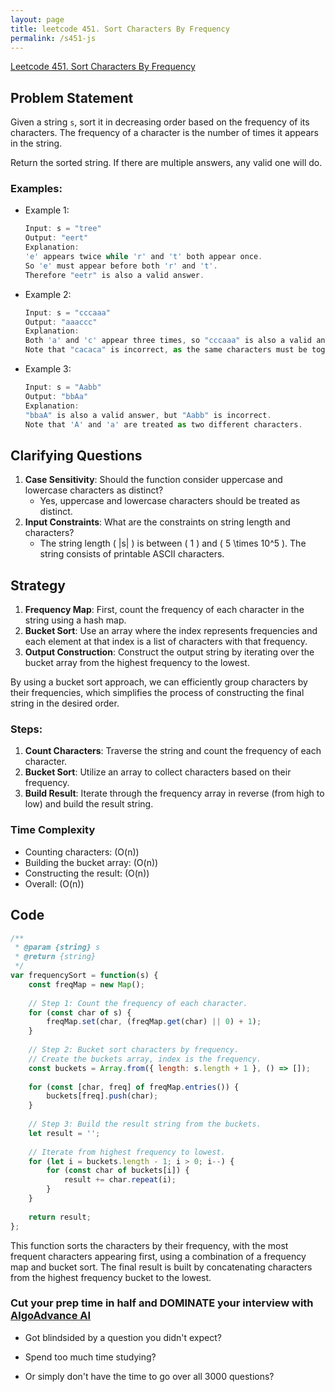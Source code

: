 ```yaml
---
layout: page
title: leetcode 451. Sort Characters By Frequency
permalink: /s451-js
---
```

[Leetcode 451. Sort Characters By Frequency](https://algoadvance.github.io/algoadvance/l451)
## Problem Statement
Given a string `s`, sort it in decreasing order based on the frequency of its characters. The frequency of a character is the number of times it appears in the string.

Return the sorted string. If there are multiple answers, any valid one will do.

### Examples:
- Example 1: 
  ```javascript
  Input: s = "tree"
  Output: "eert"
  Explanation:
  'e' appears twice while 'r' and 't' both appear once.
  So 'e' must appear before both 'r' and 't'.
  Therefore "eetr" is also a valid answer.
  ```
- Example 2:
  ```javascript
  Input: s = "cccaaa"
  Output: "aaaccc"
  Explanation:
  Both 'a' and 'c' appear three times, so "cccaaa" is also a valid answer.
  Note that "cacaca" is incorrect, as the same characters must be together.
  ```

- Example 3:
  ```javascript
  Input: s = "Aabb"
  Output: "bbAa"
  Explanation:
  "bbaA" is also a valid answer, but "Aabb" is incorrect.
  Note that 'A' and 'a' are treated as two different characters.
  ```

## Clarifying Questions
1. **Case Sensitivity**: Should the function consider uppercase and lowercase characters as distinct?
   - Yes, uppercase and lowercase characters should be treated as distinct.
2. **Input Constraints**: What are the constraints on string length and characters?
   - The string length \( |s| \) is between \( 1 \) and \( 5 \times 10^5 \). The string consists of printable ASCII characters.

## Strategy
1. **Frequency Map**: First, count the frequency of each character in the string using a hash map.
2. **Bucket Sort**: Use an array where the index represents frequencies and each element at that index is a list of characters with that frequency.
3. **Output Construction**: Construct the output string by iterating over the bucket array from the highest frequency to the lowest.

By using a bucket sort approach, we can efficiently group characters by their frequencies, which simplifies the process of constructing the final string in the desired order.

### Steps:
1. **Count Characters**: Traverse the string and count the frequency of each character.
2. **Bucket Sort**: Utilize an array to collect characters based on their frequency.
3. **Build Result**: Iterate through the frequency array in reverse (from high to low) and build the result string.

### Time Complexity
- Counting characters: \(O(n)\)
- Building the bucket array: \(O(n)\)
- Constructing the result: \(O(n)\)
- Overall: \(O(n)\)

## Code

```javascript
/**
 * @param {string} s
 * @return {string}
 */
var frequencySort = function(s) {
    const freqMap = new Map();
    
    // Step 1: Count the frequency of each character.
    for (const char of s) {
        freqMap.set(char, (freqMap.get(char) || 0) + 1);
    }
    
    // Step 2: Bucket sort characters by frequency.
    // Create the buckets array, index is the frequency.
    const buckets = Array.from({ length: s.length + 1 }, () => []);
    
    for (const [char, freq] of freqMap.entries()) {
        buckets[freq].push(char);
    }
    
    // Step 3: Build the result string from the buckets.
    let result = '';
    
    // Iterate from highest frequency to lowest.
    for (let i = buckets.length - 1; i > 0; i--) {
        for (const char of buckets[i]) {
            result += char.repeat(i);
        }
    }
    
    return result;
};
```

This function sorts the characters by their frequency, with the most frequent characters appearing first, using a combination of a frequency map and bucket sort. The final result is built by concatenating characters from the highest frequency bucket to the lowest.


### Cut your prep time in half and DOMINATE your interview with [AlgoAdvance AI](https://algoAdvance.com)

- Got blindsided by a question you didn't expect?

- Spend too much time studying?

- Or simply don't have the time to go over all 3000 questions?

